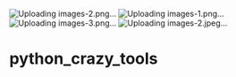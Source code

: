 ![Uploading images-2.png…]()
![Uploading images-1.png…]()
![Uploading images-3.png…]()
![Uploading images-2.jpeg…]()
# python_crazy_tools
